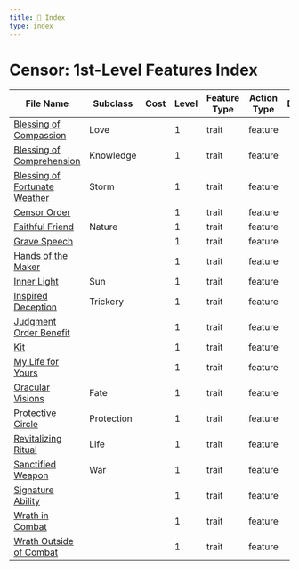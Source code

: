 ```yaml
---
title: 📑 Index
type: index
---
```


# Censor: 1st-Level Features Index

| File Name                                                               | Subclass   | Cost | Level | Feature Type | Action Type | Distance | Target |
| ----------------------------------------------------------------------- | ---------- | ---- | ----- | ------------ | ----------- | -------- | ------ |
| [Blessing of Compassion](../Blessing%20of%20Compassion)                 | Love       |      | 1     | trait        | feature     |          |        |
| [Blessing of Comprehension](../Blessing%20of%20Comprehension)           | Knowledge  |      | 1     | trait        | feature     |          |        |
| [Blessing of Fortunate Weather](../Blessing%20of%20Fortunate%20Weather) | Storm      |      | 1     | trait        | feature     |          |        |
| [Censor Order](../Censor%20Order)                                       |            |      | 1     | trait        | feature     |          |        |
| [Faithful Friend](../Faithful%20Friend)                                 | Nature     |      | 1     | trait        | feature     |          |        |
| [Grave Speech](../Grave%20Speech)                                       |            |      | 1     | trait        | feature     |          |        |
| [Hands of the Maker](../Hands%20of%20the%20Maker)                       |            |      | 1     | trait        | feature     |          |        |
| [Inner Light](../Inner%20Light)                                         | Sun        |      | 1     | trait        | feature     |          |        |
| [Inspired Deception](../Inspired%20Deception)                           | Trickery   |      | 1     | trait        | feature     |          |        |
| [Judgment Order Benefit](../Judgment%20Order%20Benefit)                 |            |      | 1     | trait        | feature     |          |        |
| [Kit](../Kit)                                                           |            |      | 1     | trait        | feature     |          |        |
| [My Life for Yours](../My%20Life%20for%20Yours)                         |            |      | 1     | trait        | feature     |          |        |
| [Oracular Visions](../Oracular%20Visions)                               | Fate       |      | 1     | trait        | feature     |          |        |
| [Protective Circle](../Protective%20Circle)                             | Protection |      | 1     | trait        | feature     |          |        |
| [Revitalizing Ritual](../Revitalizing%20Ritual)                         | Life       |      | 1     | trait        | feature     |          |        |
| [Sanctified Weapon](../Sanctified%20Weapon)                             | War        |      | 1     | trait        | feature     |          |        |
| [Signature Ability](../Signature%20Ability)                             |            |      | 1     | trait        | feature     |          |        |
| [Wrath in Combat](../Wrath%20in%20Combat)                               |            |      | 1     | trait        | feature     |          |        |
| [Wrath Outside of Combat](../Wrath%20Outside%20of%20Combat)             |            |      | 1     | trait        | feature     |          |        |
